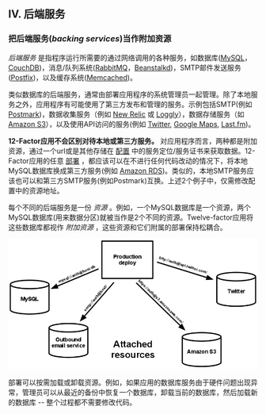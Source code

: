 ## IV. 后端服务
### 把后端服务(*backing services*)当作附加资源

*后端服务* 是指程序运行所需要的通过网络调用的各种服务，如数据库([MySQL](http://dev.mysql.com/)，[CouchDB](http://couchdb.apache.org/))，消息/队列系统([RabbitMQ](http://www.rabbitmq.com/)，[Beanstalkd](http://kr.github.com/beanstalkd/))，SMTP邮件发送服务([Postfix](http://www.postfix.org/))，以及缓存系统([Memcached](http://memcached.org/))。

类似数据库的后端服务，通常由部署应用程序的系统管理员一起管理。除了本地服务之外，应用程序有可能使用了第三方发布和管理的服务。示例包括SMTP(例如 [Postmark](http://postmarkapp.com/))，数据收集服务（例如 [New Relic](http://newrelic.com/) 或 [Loggly](http://www.loggly.com/)），数据存储服务（如[Amazon S3](http://http://aws.amazon.com/s3/)），以及使用API访问的服务(例如 [Twitter](http://dev.twitter.com/), [Google Maps](http://code.google.com/apis/maps/index.html), [Last.fm](http://www.last.fm/api))。

**12-Factor应用不会区别对待本地或第三方服务。** 对应用程序而言，两种都是附加资源，通过一个url或是其他存储在 [配置](/config) 中的服务定位/服务证书来获取数据。12-Factor应用的任意 [部署](#!/codebase) ，都应该可以在不进行任何代码改动的情况下，将本地MySQL数据库换成第三方服务(例如 [Amazon RDS](http://aws.amazon.com/rds/))。类似的，本地SMTP服务应该也可以和第三方SMTP服务(例如Postmark)互换。上述2个例子中，仅需修改配置中的资源地址。

每个不同的后端服务是一份 *资源* 。例如，一个MySQL数据库是一个资源，两个MySQL数据库(用来数据分区)就被当作是2个不同的资源。Twelve-factor应用将这些数据库都视作 *附加资源* ，这些资源和它们附属的部署保持松耦合。

<img src="images/attached-resources.png" class="full" alt="一种部署附加4个后端服务" />

部署可以按需加载或卸载资源。例如，如果应用的数据库服务由于硬件问题出现异常，管理员可以从最近的备份中恢复一个数据库，卸载当前的数据库，然后加载新的数据库 -- 整个过程都不需要修改代码。
